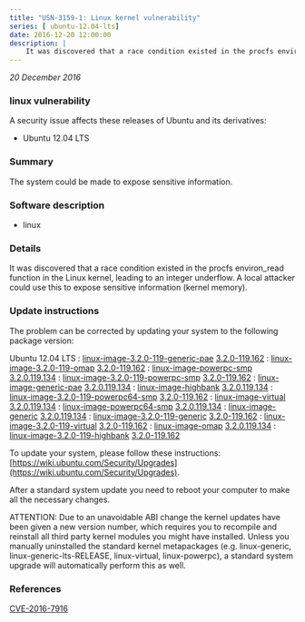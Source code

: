 ```yaml
---
title: "USN-3159-1: Linux kernel vulnerability"
series: [ ubuntu-12.04-lts]
date: 2016-12-20 12:00:00
description: |
    It was discovered that a race condition existed in the procfs environ_read function in the Linux kernel, leading to an integer underflow. A local attacker could use this to expose sensitive information (kernel memory). 
--- 
```

 
 

*20 December 2016*

### linux vulnerability

A security issue affects these releases of Ubuntu and its derivatives:

* Ubuntu 12.04 LTS

### Summary

The system could be made to expose sensitive information. 

### Software description

* linux 

### Details

It was discovered that a race condition existed in the procfs environ_read function in the Linux kernel, leading to an integer underflow. A local attacker could use this to expose sensitive information (kernel memory). 

### Update instructions

The problem can be corrected by updating your system to the following package version:

Ubuntu 12.04 LTS
 : [linux-image-3.2.0-119-generic-pae](https://launchpad.net/ubuntu/+source/linux) <span> [3.2.0-119.162](https://launchpad.net/ubuntu/+source/linux/3.2.0-119.162) </span> 
 : [linux-image-3.2.0-119-omap](https://launchpad.net/ubuntu/+source/linux) <span> [3.2.0-119.162](https://launchpad.net/ubuntu/+source/linux/3.2.0-119.162) </span> 
 : [linux-image-powerpc-smp](https://launchpad.net/ubuntu/+source/linux) <span> [3.2.0.119.134](https://launchpad.net/ubuntu/+source/linux/3.2.0-119.162) </span> 
 : [linux-image-3.2.0-119-powerpc-smp](https://launchpad.net/ubuntu/+source/linux) <span> [3.2.0-119.162](https://launchpad.net/ubuntu/+source/linux/3.2.0-119.162) </span> 
 : [linux-image-generic-pae](https://launchpad.net/ubuntu/+source/linux) <span> [3.2.0.119.134](https://launchpad.net/ubuntu/+source/linux/3.2.0-119.162) </span> 
 : [linux-image-highbank](https://launchpad.net/ubuntu/+source/linux) <span> [3.2.0.119.134](https://launchpad.net/ubuntu/+source/linux/3.2.0-119.162) </span> 
 : [linux-image-3.2.0-119-powerpc64-smp](https://launchpad.net/ubuntu/+source/linux) <span> [3.2.0-119.162](https://launchpad.net/ubuntu/+source/linux/3.2.0-119.162) </span> 
 : [linux-image-virtual](https://launchpad.net/ubuntu/+source/linux) <span> [3.2.0.119.134](https://launchpad.net/ubuntu/+source/linux/3.2.0-119.162) </span> 
 : [linux-image-powerpc64-smp](https://launchpad.net/ubuntu/+source/linux) <span> [3.2.0.119.134](https://launchpad.net/ubuntu/+source/linux/3.2.0-119.162) </span> 
 : [linux-image-generic](https://launchpad.net/ubuntu/+source/linux) <span> [3.2.0.119.134](https://launchpad.net/ubuntu/+source/linux/3.2.0-119.162) </span> 
 : [linux-image-3.2.0-119-generic](https://launchpad.net/ubuntu/+source/linux) <span> [3.2.0-119.162](https://launchpad.net/ubuntu/+source/linux/3.2.0-119.162) </span> 
 : [linux-image-3.2.0-119-virtual](https://launchpad.net/ubuntu/+source/linux) <span> [3.2.0-119.162](https://launchpad.net/ubuntu/+source/linux/3.2.0-119.162) </span> 
 : [linux-image-omap](https://launchpad.net/ubuntu/+source/linux) <span> [3.2.0.119.134](https://launchpad.net/ubuntu/+source/linux/3.2.0-119.162) </span> 
 : [linux-image-3.2.0-119-highbank](https://launchpad.net/ubuntu/+source/linux) <span> [3.2.0-119.162](https://launchpad.net/ubuntu/+source/linux/3.2.0-119.162) </span> 

To update your system, please follow these instructions: [https://wiki.ubuntu.com/Security/Upgrades](https://wiki.ubuntu.com/Security/Upgrades).

After a standard system update you need to reboot your computer to make all the necessary changes.

ATTENTION: Due to an unavoidable ABI change the kernel updates have been given a new version number, which requires you to recompile and reinstall all third party kernel modules you might have installed. Unless you manually uninstalled the standard kernel metapackages (e.g. linux-generic, linux-generic-lts-RELEASE, linux-virtual, linux-powerpc), a standard system upgrade will automatically perform this as well. 

### References

 
 [CVE-2016-7916](http://people.ubuntu.com/~ubuntu-security/cve/CVE-2016-7916)
 


